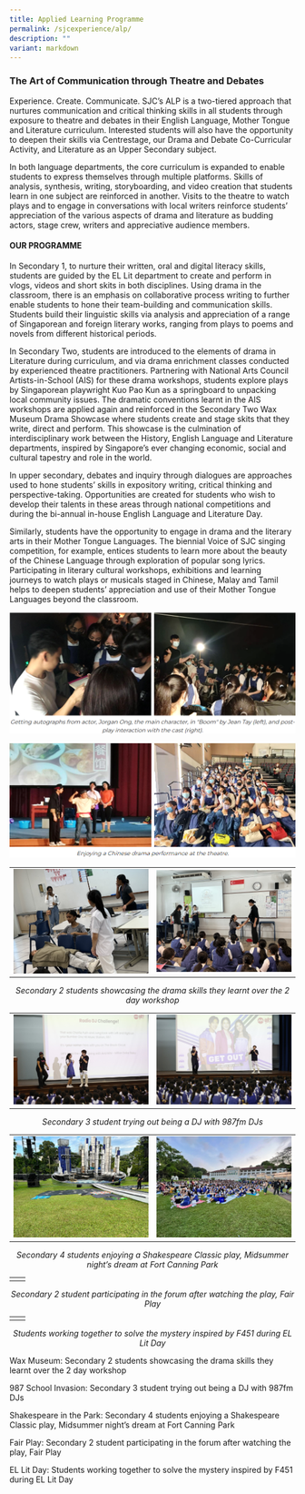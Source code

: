 ```yaml
---
title: Applied Learning Programme
permalink: /sjcexperience/alp/
description: ""
variant: markdown
---
```

<style type="text/css">
figcaption 
{
text-align:center;
font-style: italic;
}
</style>

### **The Art of Communication through Theatre and Debates**

Experience. Create. Communicate. SJC’s ALP is a two-tiered approach that nurtures communication and critical thinking skills in all students through exposure to theatre and debates in their English Language, Mother Tongue and Literature curriculum. Interested students will also have the opportunity to deepen their skills via Centrestage, our Drama and Debate Co-Curricular Activity, and Literature as an Upper Secondary subject.

In both language departments, the core curriculum is expanded to enable students to express themselves through multiple platforms. Skills of analysis, synthesis, writing, storyboarding, and video creation that students learn in one subject are reinforced in another. Visits to the theatre to watch plays and to engage in conversations with local writers reinforce students’ appreciation of the various aspects of drama and literature as budding actors, stage crew, writers and appreciative audience members.

#### **OUR PROGRAMME**

In Secondary 1, to nurture their written, oral and digital literacy skills, students are guided by the EL Lit department to create and perform in vlogs, videos and short skits in both disciplines. Using drama in the classroom, there is an emphasis on collaborative process writing to further enable students to hone their team-building and communication skills. Students build their linguistic skills via analysis and appreciation of a range of Singaporean and foreign literary works, ranging from plays to poems and novels from different historical periods.

In Secondary Two, students are introduced to the elements of drama in Literature during curriculum, and via drama enrichment classes conducted by experienced theatre practitioners. Partnering with National Arts Council Artists-in-School (AIS) for these drama workshops, students explore plays by Singaporean playwright Kuo Pao Kun as a springboard to unpacking local community issues. The dramatic conventions learnt in the AIS workshops are applied again and reinforced in the Secondary Two Wax Museum Drama Showcase where students create and stage skits that they write, direct and perform. This showcase is the culmination of interdisciplinary work between the History, English Language and Literature departments, inspired by Singapore’s ever changing economic, social and cultural tapestry and role in the world.

In upper secondary, debates and inquiry through dialogues are approaches used to hone students’ skills in expository writing, critical thinking and perspective-taking. Opportunities are created for students who wish to develop their talents in these areas through national competitions and during the bi-annual in-house English Language and Literature Day.

Similarly, students have the opportunity to engage in drama and the literary arts in their Mother Tongue Languages. The biennial Voice of SJC singing competition, for example, entices students to learn more about the beauty of the Chinese Language through exploration of popular song lyrics. Participating in literary cultural workshops, exhibitions and learning journeys to watch plays or musicals staged in Chinese, Malay and Tamil helps to deepen students’ appreciation and use of their Mother Tongue Languages beyond the classroom.

![](/images/Special%20Programmes/Applied%20Learning%20Programme/A3.png)

![](/images/Special%20Programmes/Applied%20Learning%20Programme/A4.png)


|||
|-|-|
|![](/images/Special%20Programmes/Applied%20Learning%20Programme/Wax_museum_1.JPEG)|![](/images/Special%20Programmes/Applied%20Learning%20Programme/Wax_museum_2.JPEG)|

<figcaption>Secondary 2 students showcasing the drama skills they learnt over the 2 day workshop
	</figcaption>
	
|||
|-|-|
|![](/images/Special%20Programmes/Applied%20Learning%20Programme/987__1_.jpeg)|![](/images/Special%20Programmes/Applied%20Learning%20Programme/987__2_.jpeg)|

<figcaption>Secondary 3 student trying out being a DJ with 987fm DJs
	</figcaption>

|||
|-|-|
|![](/images/Special%20Programmes/Applied%20Learning%20Programme/Shakespeare_1.jpeg)|![](/images/Special%20Programmes/Applied%20Learning%20Programme/Shakespeare_2.jpeg)|

<figcaption>Secondary 4 students enjoying a Shakespeare Classic play, Midsummer night’s dream at Fort Canning Park
	</figcaption>

|||
|-|-|
|||

<figcaption>Secondary 2 student participating in the forum after watching the play, Fair Play
	</figcaption>
	
|||
|-|-|
|||
	
<figcaption>Students working together to solve the mystery inspired by F451 during EL Lit Day
	</figcaption>

	
	


Wax Museum: Secondary 2 students showcasing the drama skills they learnt over the 2 day workshop

987 School Invasion: Secondary 3 student trying out being a DJ with 987fm DJs

Shakespeare in the Park: Secondary 4 students enjoying a Shakespeare Classic play, Midsummer night’s dream at Fort Canning Park&nbsp;

Fair Play: Secondary 2 student participating in the forum after watching the play, Fair Play&nbsp;

EL Lit Day: Students working together to solve the mystery inspired by F451 during EL Lit Day
